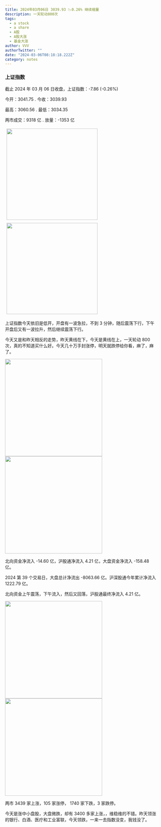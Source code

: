 ```yaml
---
title: 2024年03月06日 3039.93 📉0.26% 继续缩量
description: 一天轮动800次
tags:
  - a stock
  - a share
  - A股
  - A股大涨
  - 基金大涨
author: VVV
authorTwitter: ""
date: "2024-03-06T08:18:18.222Z"
category: notes
---
```


### 上证指数

截止 2024 年 03 月 06 日收盘，上证指数：<span class="font-semibold text-g-5">-7.86 (-0.26%)</span>

今开：<span class="font-semibold text-g-5">3041.75 </span> . 今收：<span class="font-semibold text-g-5">3039.93 </span>

最高：<span class="font-semibold text-r-5">3060.56 </span> . 最低：<span class="font-semibold text-g-5">3034.35 </span>

两市成交：<span class="font-semibold">9318 亿</span> . 放量：<span class="font-semibold text-g-6">-1353 亿</span>

<img src="/images/uploads/2024-03/20240306-zs-sh.png" style="width: 300px;display:inline-block;margin: 5px">
<img src="/images/uploads/2024-03/20240306-zs-sh-rk.png" style="width: 300px;display:inline-block;margin: 5px">

上证指数今天依旧是低开，开盘有一波急拉，不到 3 分钟，随后震荡下行，下午开盘后又有一波拉升，然后继续震荡下行。

今天又是和昨天相反的走势，昨天黄线在下，今天是黄线在上，一天轮动 800 次，真的不知道买什么好。今天几十万手封涨停，明天就跌停给你看，麻了，麻了。

<img src="/images/uploads/2024-03/20240306-zs-global.png" width="320">

<img src="/images/uploads/2024-03/20240306-zs-bs.png" width="320">

北向资金净流入 <span class="font-semibold text-g-5">-14.60 亿</span>，沪股通净流入 <span class="font-semibold text-r-5">4.21 亿</span>，大盘资金净流入 <span class="font-semibold text-g-6">-158.48 亿</span>。

2024 第 39 个交易日，大盘总计净流出 <span class="font-semibold text-g-8">-8063.66 亿</span>。沪深股通今年累计净流入 <span class="font-semibold text-r-6">1222.79 </span>亿。

北向资金上午震荡，下午流入，然后又回落，沪股通最终净流入 4.21 亿。

<img src="/images/uploads/2024-03/20240306-zs-as.png" width="320">
<img src="/images/uploads/2024-03/20240306-zs-zdtj.png" width="320">

两市 <span class="font-semibold text-r-6">3439</span> 家上涨，105 家涨停， <span class="text-g-6">1740</span> 家下跌，3 家跌停。

今天是涨中小盘股，大盘微跌，却有 3400 多家上涨，，维稳维的不错。昨天领涨的银行、白酒、医疗和工业富联，今天领跌，一来一去指数没变，我钱没了。
